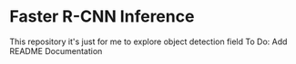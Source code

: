 # Faster R-CNN Inference

This repository it's just for me to explore object detection field
To Do: Add README Documentation
